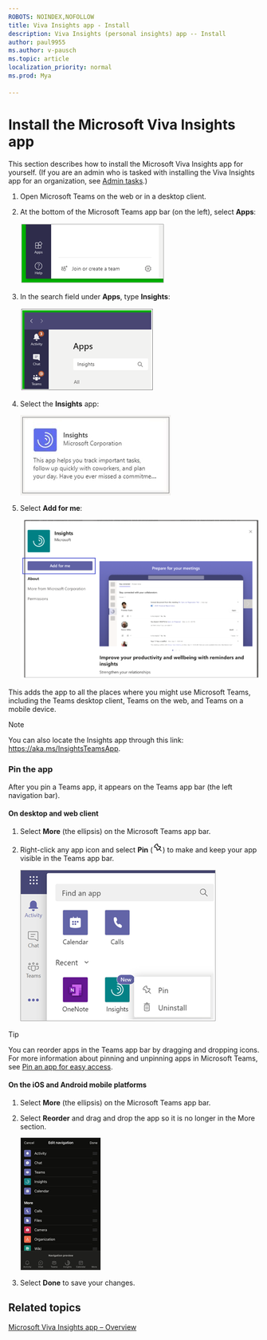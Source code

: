 ```yaml
---
ROBOTS: NOINDEX,NOFOLLOW
title: Viva Insights app - Install
description: Viva Insights (personal insights) app -- Install 
author: paul9955
ms.author: v-pausch
ms.topic: article
localization_priority: normal 
ms.prod: Mya

---
```


# Install the Microsoft Viva Insights app

This section describes how to install the Microsoft Viva Insights app for yourself. (If you are an admin who is tasked with installing the Viva Insights app for an organization, see [Admin tasks](teams-app-admin-tasks.md).)  

1. Open Microsoft Teams on the web or in a desktop client. 

2. At the bottom of the Microsoft Teams app bar (on the left), select **Apps**: 

   ![Apps icon in Teams](Images/teams-apps.png)
 
3. In the search field under **Apps**, type **Insights**:
   
   ![Search for Insights](Images/apps-search-insights.png)

4. Select the **Insights** app:

   ![Select Insights app](Images/insights-app-teams.png)

5. Select **Add for me**:

   ![Add for me button](Images/add-for-me-new-410.png)

This adds the app to all the places where you might use Microsoft Teams, including the Teams desktop client, Teams on the web, and Teams on a mobile device.   

> [!Note] 
> You can also locate the Insights app through this link: https://aka.ms/InsightsTeamsApp. 

### Pin the app 

After you pin a Teams app, it appears on the Teams app bar (the left navigation bar). 

#### On desktop and web client 

1. Select **More** (the ellipsis) on the Microsoft Teams app bar.  

2. Right-click any app icon and select **Pin** (![Pin an app](Images/pin.png)) to make and keep your app visible in the Teams app bar. 
   
   ![Pin an app in Teams](Images/pin-an-app-in-teams.png)

> [!Tip] 
> You can reorder apps in the Teams app bar by dragging and dropping icons. For more information about pinning and unpinning apps in Microsoft Teams, see [Pin an app for easy access](https://support.microsoft.com/en-us/office/pin-an-app-for-easy-access-3045fd44-6604-4ba7-8ecc-1c0d525e89ec). 
 
#### On the iOS and Android mobile platforms

1. Select **More** (the ellipsis) on the Microsoft Teams app bar.  

2. Select **Reorder** and drag and drop the app so it is no longer in the More section. 

   ![Reorder android app icon](Images/ios-android.png)

3. Select **Done** to save your changes. 

## Related topics

[Microsoft Viva Insights app &ndash; Overview](teams-app.md)
